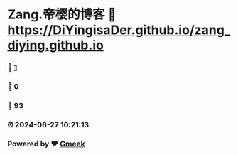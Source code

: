 # Zang.帝樱的博客 :link: https://DiYingisaDer.github.io/zang_diying.github.io 
### :page_facing_up: [1](https://DiYingisaDer.github.io/zang_diying.github.io/tag.html) 
### :speech_balloon: 0 
### :hibiscus: 93 
### :alarm_clock: 2024-06-27 10:21:13 
### Powered by :heart: [Gmeek](https://github.com/Meekdai/Gmeek)
